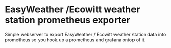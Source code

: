 # EasyWeather /Ecowitt weather station  prometheus exporter

Simple webserver to export EasyWeather / Ecowitt weather
station data into prometheus so you hook up a prometheus and grafana ontop of it.
